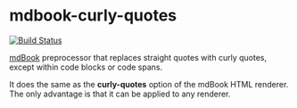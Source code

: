mdbook-curly-quotes
===================

[![Build Status](https://travis-ci.org/arminha/mdbook-curly-quotes.svg?branch=master)](https://travis-ci.org/arminha/mdbook-curly-quotes)

[mdBook](https://github.com/rust-lang/mdBook) preprocessor that replaces straight quotes with curly quotes, except within code blocks or code spans.

It does the same as the **curly-quotes** option of the mdBook HTML renderer. The only advantage is that it can be applied to any renderer.

